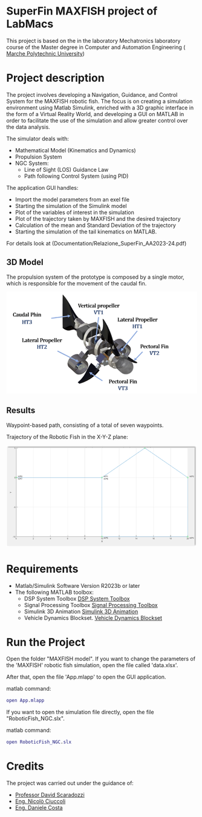 # SuperFin MAXFISH project of LabMacs

This project is based on the in the laboratory Mechatronics laboratory course of the Master degree in Computer and Automation Engineering (<a href="https://guide.univpm.it/af.php?lang=lang-ita&af=175842"> Marche Polytechnic University</a>)  

# Project description

The project involves developing a Navigation, Guidance, and Control System for the MAXFISH robotic fish. The focus is on creating a simulation environment using Matlab Simulink, enriched with a 3D graphic interface in the form of a Virtual Reality World, and developing a GUI on MATLAB in order to facilitate the use of the simulation and allow greater control over the data analysis.

The simulator deals with:

- Mathematical Model (Kinematics and Dynamics)
- Propulsion System
- NGC System:
  - Line of Sight (LOS) Guidance Law
  - Path following Control System (using PID)

The application GUI handles:
- Import the model parameters from an exel file
- Starting the simulation of the Simulink model
- Plot of the variables of interest in the simulation
- Plot of the trajectory taken by MAXFISH and the desired trajectory
- Calculation of the mean and Standard Deviation of the trajectory
- Starting the simulation of the tail kinematics on MATLAB.

For details look at (Documentation/Relazione_SuperFin_AA2023-24.pdf)

## 3D Model

The propulsion system of the prototype is composed by a single motor, which is responsible for the movement of the caudal fin. 

<img src="Documentation\RF-3DModel.png"  style="dimesione: 756x404"/>


## Results

Waypoint-based path, consisting of a total of seven waypoints.

Trajectory of the Robotic Fish in the X-Y-Z plane:

<img src="Documentation/Trajectory.png"  style="dimesione: 990x526"/>

# Requirements

- Matlab/Simulink Software Version R2023b or later
- The following MATLAB toolbox:
  - DSP System Toolbox
    <a href="https://it.mathworks.com/products/dsp-system.html" >
    DSP System Toolbox</a>
  - Signal Processing Toolbox
    <a href="https://www.mathworks.com/products/signal.html" >
    Signal Processing Toolbox</a>
  - Simulink 3D Animation 
    <a href="https://uk.mathworks.com/products/3d-animation.html" >
    Simulink 3D Animation</a>
  - Vehicle Dynamics Blockset.
    <a href="https://it.mathworks.com/products/vehicle-dynamics.html" >
    Vehicle Dynamics Blockset</a>

# Run the Project

Open the folder "MAXFISH model".
If you want to change the parameters of the 'MAXFISH' robotic fish simulation, open the file called 'data.xlsx'.

After that, open the file 'App.mlapp' to open the GUI application.

matlab command:

```matlab
open App.mlapp
```

If you want to open the simulation file directly, open the file "RoboticFish_NGC.slx".

matlab command:

```matlab
open RoboticFish_NGC.slx
```

# Credits

The project was carried out under the guidance of:

- <a href="https://www.linkedin.com/in/david-scaradozzi-761a9823/">Professor David Scaradozzi</a>
- <a href="https://www.linkedin.com/in/nicol%C3%B2-ciuccoli-11734a18b/">Eng. Nicolò Ciuccoli</a>
- <a href="https://www.linkedin.com/in/daniele-costa-77230641/">Eng. Daniele Costa</a>
